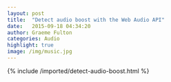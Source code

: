 ```yaml
---
layout: post
title:  "Detect audio boost with the Web Audio API"
date:   2015-09-18 04:34:20
author: Graeme Fulton
categories: Audio
highlight: true
image: /img/music.jpg
---
```

{% include /imported/detect-audio-boost.html %}
